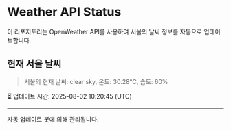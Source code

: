
# Weather API Status

이 리포지토리는 OpenWeather API를 사용하여 서울의 날씨 정보를 자동으로 업데이트합니다.

## 현재 서울 날씨
> 서울의 현재 날씨: clear sky, 온도: 30.28°C, 습도: 60%

⏳ 업데이트 시간: 2025-08-02 10:20:45 (UTC)

---
자동 업데이트 봇에 의해 관리됩니다.
